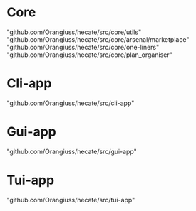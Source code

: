 # Core

"github.com/Orangiuss/hecate/src/core/utils"
"github.com/Orangiuss/hecate/src/core/arsenal/marketplace"
"github.com/Orangiuss/hecate/src/core/one-liners"
"github.com/Orangiuss/hecate/src/core/plan_organiser"

# Cli-app

"github.com/Orangiuss/hecate/src/cli-app"

# Gui-app

"github.com/Orangiuss/hecate/src/gui-app"

# Tui-app

"github.com/Orangiuss/hecate/src/tui-app"